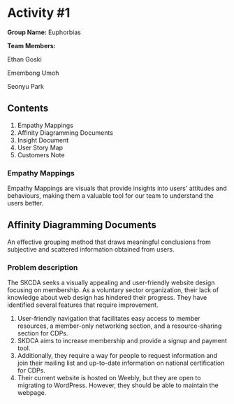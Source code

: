 # Activity #1 

**Group Name:**
Euphorbias

**Team Members:**

Ethan Goski 

Emembong Umoh

Seonyu Park 

## Contents
1. Empathy Mappings
2. Affinity Diagramming Documents
3. Insight Document
4. User Story Map
5. Customers Note

### Empathy Mappings
Empathy Mappings are visuals that provide insights into users' attitudes and behaviours, making them a valuable tool for our team to understand the users better.

## Affinity Diagramming Documents
An effective grouping method that draws meaningful conclusions from subjective and scattered information obtained from users.

### Problem description

The SKCDA seeks a visually appealing and user-friendly website design focusing on membership. As a voluntary sector organization, their lack of knowledge about web design has hindered their progress. They have identified several features that require improvement.

1. User-friendly navigation that facilitates easy access to member resources, a member-only networking section, and a resource-sharing section for CDPs.
2. SKDCA aims to increase membership and provide a signup and payment tool.
3. Additionally, they require a way for people to request information and join their mailing list and up-to-date information on national certification for CDPs.
4. Their current website is hosted on Weebly, but they are open to migrating to WordPress. However, they should be able to maintain the webpage.
